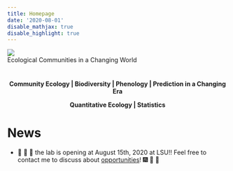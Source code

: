 ```yaml
---
title: Homepage
date: '2020-08-01'
disable_mathjax: true
disable_highlight: true
---
```


<div id="widerimg">
    <img src="/images/yellow_trout_lily.jpg">
  <div class="wideimg-text">
    Ecological Communities in a Changing World
  </div>
</div>

<p style="margin-top:1cm;"><center><strong> Community Ecology | Biodiversity | Phenology | Prediction in a Changing Era </strong></center></p>

<center><strong> Quantitative Ecology | Statistics </strong></center>

# News

- :rocket: :rocket: :rocket: the lab is opening at August 15th, 2020 at LSU!! Feel free to contact me to discuss about [opportunities](/opportunities/)! :fireworks: :tada: :confetti_ball:
